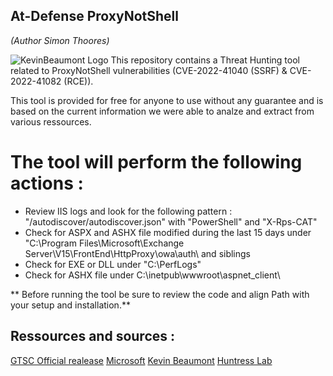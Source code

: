 ## At-Defense ProxyNotShell
*(Author Simon Thoores)*

![KevinBeaumont Logo](https://miro.medium.com/max/1400/1*6Ay_Mt1ikoTKAHgHTJcfMQ.png)
This repository contains a Threat Hunting tool related to ProxyNotShell vulnerabilities (CVE-2022-41040 (SSRF) & CVE-2022-41082 (RCE)).

This tool is provided for free for anyone to use without any guarantee and is based on the current information we were able to analze and extract from various ressources.

# The tool will perform the following actions :

- Review IIS logs and look for the following pattern : "/autodiscover/autodiscover.json"  with "PowerShell" and "X-Rps-CAT"
- Check for ASPX and ASHX file modified during the last 15 days under "C:\Program Files\Microsoft\Exchange Server\V15\FrontEnd\HttpProxy\owa\auth\ and siblings
- Check for EXE or DLL under "C:\PerfLogs\"
- Check for ASHX file under C:\inetpub\wwwroot\aspnet_client\

** Before running the tool be sure to review the code and align Path with your setup and installation.**

## Ressources and sources :
[GTSC Official realease](https://www.gteltsc.vn/blog/warning-new-attack-campaign-utilized-a-new-0day-rce-vulnerability-on-microsoft-exchange-server-12715.html)
[Microsoft](https://msrc-blog.microsoft.com/2022/09/29/customer-guidance-for-reported-zero-day-vulnerabilities-in-microsoft-exchange-server/)
[Kevin Beaumont](https://doublepulsar.com/proxynotshell-the-story-of-the-claimed-zero-day-in-microsoft-exchange-5c63d963a9e9)
[Huntress Lab](https://www.huntress.com/blog/new-0-day-vulnerabilities-found-in-microsoft-exchange)

